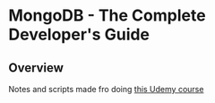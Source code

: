 # MongoDB - The Complete Developer's Guide

## Overview
Notes and scripts made fro doing [this Udemy course](https://www.udemy.com/course/mongodb-the-complete-developers-guide/)
